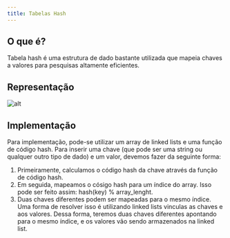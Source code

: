 ```yaml
---
title: Tabelas Hash
---
```


## O que é?

Tabela hash é uma estrutura de dado bastante utilizada que mapeia chaves a valores para pesquisas altamente eficientes. 

## Representação

![alt](https://he-s3.s3.amazonaws.com/media/uploads/0e2c706.png)

## Implementação

Para implementação, pode-se utilizar um array de linked lists e uma função de código hash. Para inserir uma chave (que pode ser uma string ou qualquer outro tipo de dado) e um valor, devemos fazer da seguinte forma:

1. Primeiramente, calculamos o código hash da chave através da função de código hash.
2. Em seguida, mapeamos o cósigo hash para um índice do array. Isso pode ser feito assim: hash(key) % array_lenght. 
3. Duas chaves diferentes podem ser mapeadas para o mesmo índice. Uma forma de resolver isso é utilizando linked lists vinculas as chaves e aos valores. Dessa forma, teremos duas chaves diferentes apontando para o mesmo índice, e os valores vão sendo armazenados na linked list.


